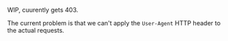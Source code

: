 WIP, cuurently gets 403.


The current problem is that we can't apply the `User-Agent` HTTP header to the actual requests.
